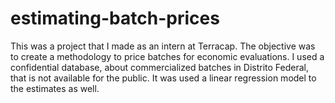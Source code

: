 # estimating-batch-prices

This was a project that I made as an intern at Terracap. The objective was to create a methodology to price batches for economic evaluations. I used a confidential database, about commercialized batches in Distrito Federal, that is not available for the public.  It was used a linear regression model to the estimates as well. 
